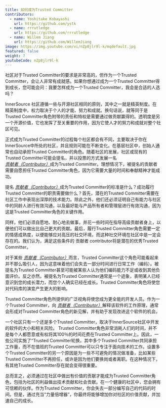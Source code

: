 ```yaml
---
title: 如何成为Trusted Committer
contributors:
  - name: Yoshitake Kobayashi
    url: https://github.com/ystk
  - name: rrrutledge
    url: https://github.com/rrrutledge
  - name: Willem Jiang
    url: https://github.com/WillemJiang
image: https://img.youtube.com/vi/nZp8jlr9l-k/mqdefault.jpg
featured: false
weight: 7
youtubeCode: nZp8jlr9l-k
---
```

<div class="paragraph">
<p>社区对于Trusted Committer的要求是非常高的，但作为一个Trusted Committer，会让人非常有成就感。如果你想通过成为一个Trusted Committer得到成长，您可能会问：我要怎样成为一个Trusted Committer，我会是合适的人选吗？</p>
</div>
<div class="paragraph">
<p>InnerSource 社区遵循一些与开源社区相同的原则，其中之一就是精英制度。在精英制度中，权力取决于个人的才能、努力和成就。换句话说，就等同于是Trusted Committer角色附带的责任和特权是需要通过做贡献赢得的。透明度是另一个开源价值，它也发挥了至关重要的作用，因为它使人才的努力和成就对整个社区可见。</p>
</div>
<div class="paragraph">
<p>正式成为Trusted Committer的过程每个社区都会有不同，主要取决于你在InnerSource中所处的社区，并且规则可能在不断变化。在基层社区中，创始人通常也自动承担Trusted Committer的角色。随着社区的发展，社区或现有的Trusted Committer可能会提名，并以投票的方式发展一名 <a href="https://innersourcecommons.org/zh/learn/learning-path/contributor/01"><em>贡献者（Contributor）</em></a>成为Trusted Committer。理想情况下，被提名的贡献者需要自愿担任Trusted Committer角色，因为它需要大量的时间和奉献精神才能成功。</p>
</div>
<div class="paragraph">
<p>提名 <a href="https://innersourcecommons.org/zh/learn/learning-path/contributor/01"><em>贡献者（Contributor）</em></a>成为Trusted Committer的标准是什么？成功履行Trusted Committer的职责需要做什么？首先，潜在的Trusted Committer需要在社区工作中表现出深厚的技术能力。除此之外，他们还必须证明自己有能力与社区中的同龄人进行有效沟通，以及最好能与产品所有者和管理层进行有效沟通，因为这是Trusted Committer角色的关键作用。</p>
</div>
<div class="paragraph">
<p>同样，他们必须自愿地、耐心地去做事，并花一些时间在指导高级贡献者身上，以便他们可以做出比自己更大的贡献。最后，履行Trusted Committer角色需要一定的情感成熟度，以便能够应对高压的社交环境，而这种社交环境在社区中是一定会存在的。我们认为，满足这些条件的 贡献者 contributor将是潜在的优秀Trusted Committer。</p>
</div>
<div class="paragraph">
<p>对于某些 <a href="https://innersourcecommons.org/zh/learn/learning-path/contributor/01"><em>贡献者（Contributor）</em></a>而言，Trusted Committer这个角色可能看起来并不那么吸引人，因为这意味着他们会失去一部分时间进行日常工作（编码）。被提名为Trusted Committer甚至可能被某些人认为他们编码能力不足或收到其他负面评价。反之亦然。被提名为Trusted Committer通常是一个迹象，表明某人已经意识到您的成长潜力，而您个人确实已经在成长。Trusted Committer角色将使您对代码库的演变产生更大的影响。</p>
</div>
<div class="paragraph">
<p>Trusted Committer角色所提供的广泛视角将使您成为更全能的开发人员。作为一个Trusted Committer，向 <a href="https://innersourcecommons.org/zh/learn/learning-path/contributor/01"><em>贡献者（Contributor）</em></a>解释该软件的工作原理，通常会形成对Trusted Committer角色的新见解，并有助于发现改进这个软件的机会。</p>
</div>
<div class="paragraph">
<p>一个社区只有一个还是多个Trusted Committer，取决于InnerSource社区中开发的软件的大小和相关风险。 Trusted Committer角色非常消耗人们的时间，并不是每个人都愿意或有权将其100％的时间花费在Trusted Committer上。因此，一些公司实施了“Trusted Committer轮换，其中多个Trusted Committer共同承担工作量，而不在值班的Trusted Committer可以只专注于面向技术的工作。设置多个Trusted Committer的另一个原因是为一些不可避免的情况做准备，比如某些Trusted Committer不再担任，或许是因为他们要换岗或者离职。在这种情况下，有其他Trusted Committer存在就会变得很重要。</p>
</div>
<div class="paragraph">
<p>总而言之，必须通过在社区中做出有价值的贡献才能成为Trusted Committer角色，包括为社区的利益做出技术贡献和社会贡献。在一个健康的社区中，您会拥有可信赖的伙伴。作为Trusted Committer，你会失去一部分编写自己的代码的时间。但是，通过充当“力量倍增器”，你最终将能够增加你对社区的价值贡献，并加速自己的成长。</p>
</div>
<!--- This file autogenerated from https://github.com/InnerSourceCommons/InnerSourceLearningPath/blob/master/scripts -->